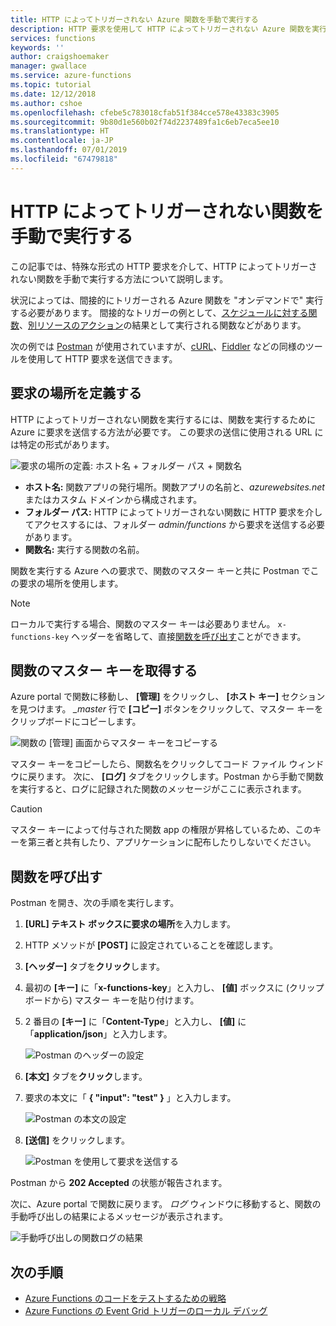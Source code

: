 ```yaml
---
title: HTTP によってトリガーされない Azure 関数を手動で実行する
description: HTTP 要求を使用して HTTP によってトリガーされない Azure 関数を実行する
services: functions
keywords: ''
author: craigshoemaker
manager: gwallace
ms.service: azure-functions
ms.topic: tutorial
ms.date: 12/12/2018
ms.author: cshoe
ms.openlocfilehash: cfebe5c783018cfab51f384cce578e43383c3905
ms.sourcegitcommit: 9b80d1e560b02f74d2237489fa1c6eb7eca5ee10
ms.translationtype: HT
ms.contentlocale: ja-JP
ms.lasthandoff: 07/01/2019
ms.locfileid: "67479818"
---
```

# <a name="manually-run-a-non-http-triggered-function"></a>HTTP によってトリガーされない関数を手動で実行する

この記事では、特殊な形式の HTTP 要求を介して、HTTP によってトリガーされない関数を手動で実行する方法について説明します。

状況によっては、間接的にトリガーされる Azure 関数を "オンデマンドで" 実行する必要があります。  間接的なトリガーの例として、[スケジュールに対する関数](./functions-create-scheduled-function.md)、[別リソースのアクション](./functions-create-storage-blob-triggered-function.md)の結果として実行される関数などがあります。 

次の例では [Postman](https://www.getpostman.com/) が使用されていますが、[cURL](https://curl.haxx.se/)、[Fiddler](https://www.telerik.com/fiddler) などの同様のツールを使用して HTTP 要求を送信できます。

## <a name="define-the-request-location"></a>要求の場所を定義する

HTTP によってトリガーされない関数を実行するには、関数を実行するために Azure に要求を送信する方法が必要です。 この要求の送信に使用される URL には特定の形式があります。

![要求の場所の定義: ホスト名 + フォルダー パス + 関数名](./media/functions-manually-run-non-http/azure-functions-admin-url-anatomy.png)

- **ホスト名:** 関数アプリの発行場所。関数アプリの名前と、*azurewebsites.net* またはカスタム ドメインから構成されます。
- **フォルダー パス:** HTTP によってトリガーされない関数に HTTP 要求を介してアクセスするには、フォルダー *admin/functions* から要求を送信する必要があります。
- **関数名:** 実行する関数の名前。

関数を実行する Azure への要求で、関数のマスター キーと共に Postman でこの要求の場所を使用します。

> [!NOTE]
> ローカルで実行する場合、関数のマスター キーは必要ありません。 `x-functions-key` ヘッダーを省略して、直接[関数を呼び出す](#call-the-function)ことができます。

## <a name="get-the-functions-master-key"></a>関数のマスター キーを取得する

Azure portal で関数に移動し、 **[管理]** をクリックし、 **[ホスト キー]** セクションを見つけます。 *_master* 行で **[コピー]** ボタンをクリックして、マスター キーをクリップボードにコピーします。

![関数の [管理] 画面からマスター キーをコピーする](./media/functions-manually-run-non-http/azure-portal-functions-master-key.png)

マスター キーをコピーしたら、関数名をクリックしてコード ファイル ウィンドウに戻ります。 次に、 **[ログ]** タブをクリックします。Postman から手動で関数を実行すると、ログに記録された関数のメッセージがここに表示されます。

> [!CAUTION]  
> マスター キーによって付与された関数 app の権限が昇格しているため、このキーを第三者と共有したり、アプリケーションに配布したりしないでください。

## <a name="call-the-function"></a>関数を呼び出す

Postman を開き、次の手順を実行します。

1. **[URL] テキスト ボックスに要求の場所**を入力します。
2. HTTP メソッドが **[POST]** に設定されていることを確認します。
3. **[ヘッダー]** タブを**クリック**します。
4. 最初の **[キー]** に「**x-functions-key**」と入力し、 **[値]** ボックスに (クリップボードから) マスター キーを貼り付けます。
5. 2 番目の **[キー]** に「**Content-Type**」と入力し、 **[値]** に「**application/json**」と入力します。

    ![Postman のヘッダーの設定](./media/functions-manually-run-non-http/functions-manually-run-non-http-headers.png)

6. **[本文]** タブを**クリック**します。
7. 要求の本文に「 **{ "input": "test" }** 」と入力します。

    ![Postman の本文の設定](./media/functions-manually-run-non-http/functions-manually-run-non-http-body.png)

8. **[送信]** をクリックします。

    ![Postman を使用して要求を送信する](./media/functions-manually-run-non-http/functions-manually-run-non-http-send.png)

Postman から **202 Accepted** の状態が報告されます。

次に、Azure portal で関数に戻ります。 *ログ* ウィンドウに移動すると、関数の手動呼び出しの結果によるメッセージが表示されます。

![手動呼び出しの関数ログの結果](./media/functions-manually-run-non-http/azure-portal-function-log.png)

## <a name="next-steps"></a>次の手順

- [Azure Functions のコードをテストするための戦略](./functions-test-a-function.md)
- [Azure Functions の Event Grid トリガーのローカル デバッグ](./functions-debug-event-grid-trigger-local.md)

